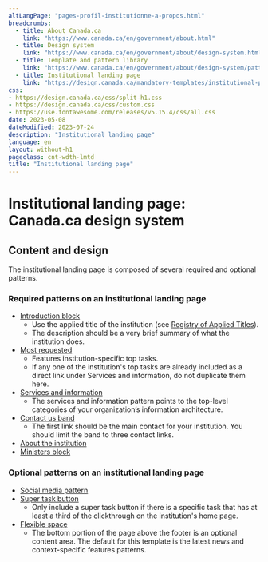 ```yaml
---
altLangPage: "pages-profil-institutionne-a-propos.html"
breadcrumbs:
  - title: About Canada.ca
    link: "https://www.canada.ca/en/government/about.html"
  - title: Design system
    link: "https://www.canada.ca/en/government/about/design-system.html"
  - title: Template and pattern library
    link: "https://www.canada.ca/en/government/about/design-system/pattern-library.html"
  - title: Institutional landing page
    link: "https://design.canada.ca/mandatory-templates/institutional-profile-pages.html"    
css:
- https://design.canada.ca/css/split-h1.css
- https://design.canada.ca/css/custom.css
- https://use.fontawesome.com/releases/v5.15.4/css/all.css
date: 2023-05-08
dateModified: 2023-07-24
description: "Institutional landing page"
language: en
layout: without-h1
pageclass: cnt-wdth-lmtd
title: "Institutional landing page"
---
```

<h1 property="name" id="wb-cont" dir="ltr"><span class="stacked"><span>Institutional landing page</span>: <span>Canada.ca design system</span></span></h1>
<h2>Content and design</h2>
<p>The institutional landing page is composed of several required and optional patterns.</p>
<h3>Required patterns on an institutional landing page</h3>
<ul class="mrgn-tp-lg">
  <li><a href="#">Introduction block</a>
    <ul>
      <li>Use the applied title of the institution (see <a href="https://www.tbs-sct.gc.ca/hgw-cgf/oversight-surveillance/communications/fip-pcim/reg-eng.asp">Registry of Applied Titles</a>).</li>
      <li>The description should be a very brief summary of what the institution does.</li>
    </ul>
  </li>
  <li><a href="#">Most requested</a>
    <ul>
      <li>Features institution-specific top tasks.</li>
      <li>If any one of the institution's top tasks are already included as a direct link under Services and information, do not duplicate them here.</li>
    </ul>
  </li>
  <li><a href="#">Services and information</a>
    <ul>
      <li>The services and information pattern points to the top-level categories of your organization’s information architecture.</li>
    </ul>
  </li>
  <li><a href="#">Contact us band</a>
    <ul>
      <li>The first link should be the main contact for your institution. You should limit the band to three contact links.</li>
    </ul>
  </li>
  <li><a href="#">About the institution</a></li>
  <li><a href="#">Ministers block</a></li>
</ul>
<h3>Optional patterns on an institutional landing page</h3>
<ul class="mrgn-tp-lg">
  <li><a href="#">Social media pattern</a></li>
  <li><a href="#">Super task button</a>
    <ul>
      <li>Only include a super task button if there is a specific task that has at least a third of the clickthrough on the institution's home page.</li>
    </ul>
  </li>
  <li><a href="#">Flexible space</a>
    <ul>
      <li>The bottom portion of the page above the footer is an optional content area. The default for this template is the latest news and context-specific features patterns.</li>
    </ul>
  </li>
</ul>
